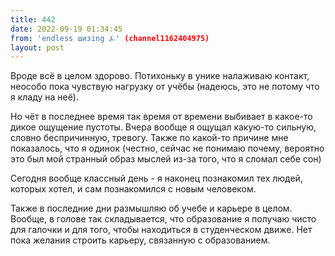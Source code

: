 ```yaml
---
title: 442
date: 2022-09-19 01:34:45
from: 'endless шизing ⍼' (channel1162404975)
layout: post
---
```


Вроде всё в целом здорово. Потихоньку в унике налаживаю контакт, неособо пока чувствую нагрузку от учёбы (надеюсь, это не потому что я кладу на неё).

Но чёт в последнее время так время от времени выбивает в какое-то дикое ощущение пустоты. Вчера вообще я ощущал какую-то сильную, словно беспричинную, тревогу. Также по какой-то причине мне показалось, что я одинок (честно, сейчас не понимаю почему, вероятно это был мой странный образ мыслей из-за того, что я сломал себе сон)


Сегодня вообще классный день - я наконец познакомил тех людей, которых хотел, и сам познакомился с новым человеком.


Также в последние дни размышляю об учебе и карьере в целом. Вообще, в голове так складывается, что образование я получаю чисто для галочки и для того, чтобы находиться в студенческом движе. Нет пока желания строить карьеру, связанную с образованием.
